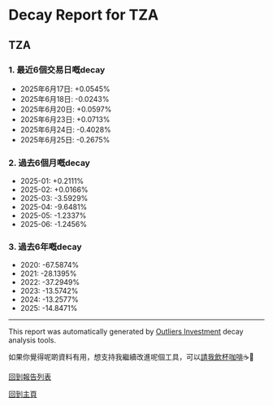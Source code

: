 # Decay Report for TZA

## TZA

### 1. 最近6個交易日嘅decay

- 2025年6月17日: +0.0545%
- 2025年6月18日: -0.0243%
- 2025年6月20日: +0.0597%
- 2025年6月23日: +0.0713%
- 2025年6月24日: -0.4028%
- 2025年6月25日: -0.2675%

### 2. 過去6個月嘅decay

- 2025-01: +0.2111%
- 2025-02: +0.0166%
- 2025-03: -3.5929%
- 2025-04: -9.6481%
- 2025-05: -1.2337%
- 2025-06: -1.2456%

### 3. 過去6年嘅decay

- 2020: -67.5874%
- 2021: -28.1395%
- 2022: -37.2949%
- 2023: -13.5742%
- 2024: -13.2577%
- 2025: -14.8471%

------------------------------
This report was automatically generated by [Outliers Investment](https://outliersecon.github.io/Outliers-Investment/) decay analysis tools.

如果你覺得呢啲資料有用，想支持我繼續改進呢個工具，可以[請我飲杯咖啡](https://buymeacoffee.com/outliersecon)☕🙏

[回到報告列表](https://outliersecon.github.io/Outliers-Investment/reports/reports_public)

[回到主頁](https://outliersecon.github.io/Outliers-Investment/)